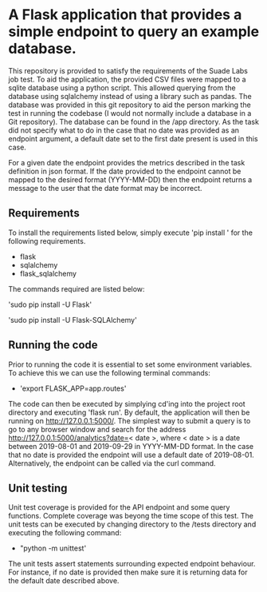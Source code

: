 # A Flask application that provides a simple endpoint to query an example database. 

This repository is provided to satisfy the requirements of the Suade Labs job test. To aid the application, the provided CSV files were mapped to a sqlite database using a python script. This allowed querying from the database using sqlalchemy instead of using a library such as pandas. The database was provided in this git repository to aid the person marking the test in running the codebase (I would not normally include a database in a Git repository). The database can be found in the /app directory. As the task did not specify what to do in the case that no date was provided as an endpoint argument, a default date set to the first date present is used in this case. 

For a given date the endpoint provides the metrics described in the task definition in json format. If the date provided to the endpoint cannot be mapped to the desired format (YYYY-MM-DD) then the endpoint returns a message to the user that the date format may be incorrect.


## Requirements
To install the requirements listed below, simply execute 'pip install <requirement>' for the following requirements.
- flask
- sqlalchemy
- flask_sqlalchemy
  
The commands required are listed below:
  
'sudo pip install -U Flask'

'sudo pip install -U Flask-SQLAlchemy'


## Running the code

Prior to running the code it is essential to set some environment variables. To achieve this we can use the following terminal commands:

- 'export FLASK_APP=app.routes'

The code can then be executed by simplying cd'ing into the project root directory and executing 'flask run'. By default, the application will then be running on http://127.0.0.1:5000/. The simplest way to submit a query is to go to any browser window and search for the address http://127.0.0.1:5000/analytics?date=< date >, where < date > is a date between 2019-08-01 and 2019-09-29 in YYYY-MM-DD format. In the case that no date is provided the endpoint will use a default date of 2019-08-01. Alternatively, the endpoint can be called via the curl command. 


## Unit testing

Unit test coverage is provided for the API endpoint and some query functions. Complete coverage was beyong the time scope of this test. The unit tests can be executed by changing directory to the /tests directory and executing the following command:

- "python -m unittest'

The unit tests assert statements surrounding expected endpoint behaviour. For instance, if no date is provided then make sure it is returning data for the default date described above.
